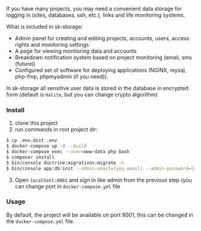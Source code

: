 If you have many projects, you may need a convenient data storage for logging in (sites, databases, ssh, etc.), links and life monitoring systems.

What is included in sk-storage:

- Admin panel for creating and editing projects, accounts, users, access rights and monitoring settings
- A page for viewing monitoring data and accounts
- Breakdown notification system based on project monitoring (email, sms (future))
- Configured set of software for deploying applications (NGINX, mysql, php-fmp, phpmyadmin (if you need)). 

In sk-storage all sensitive user data is stored in the database in encrypted form (default is `Halite`, but you can change crypto algorithm)

### Install

1) clone this project
2) run commands in root project dir:

```bash
$ cp .env.dist .env
$ docker-compose up -d --build
$ docker-compose exec --user=www-data php bash
$ composer install
$ bin/console doctrine:migrations:migrate -n
$ bin/console app:db:init --admin-email=[you_email] --admin-password=[you_password]
```

3) Open `localhost:8001` and sign in like admin from the previous step (you can change port in `docker-compose.yml` file


### Usage

By default, the project will be available on port 8001, this can be changed in the `docker-compose.yml` file. 
